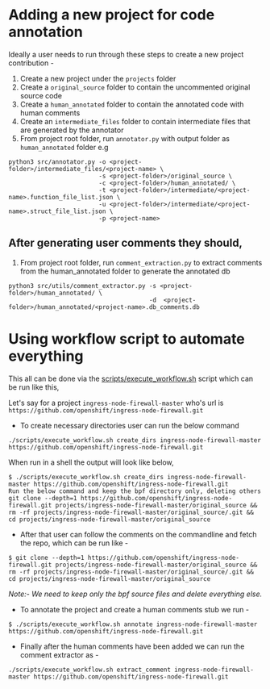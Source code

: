 # Adding a new project for code annotation

Ideally a user needs to run through these steps to create a new project contribution - 

1. Create a new project under the `projects` folder
2. Create a `original_source` folder to contain the uncommented original source code
3. Create a `human_annotated` folder to contain the annotated code with human comments
4. Create an `intermediate_files` folder to contain intermediate files that are generated by the annotator
5. From project root folder, run `annotator.py` with output folder as `human_annotated` folder
e.g
```
python3 src/annotator.py -o <project-folder>/intermediate_files/<project-name> \
                         -s <project-folder>/original_source \
                         -c <project-folder>/human_annotated/ \
                         -t <project-folder>/intermediate/<project-name>.function_file_list.json \
                         -u <project-folder>/intermediate/<project-name>.struct_file_list.json \
                         -p <project-name>
```

## After generating user comments they should,

1. From project root folder, run `comment_extraction.py` to extract comments from the human_annotated folder to generate the annotated db

```
python3 src/utils/comment_extractor.py -s <project-folder>/human_annotated/ \
                                       -d  <project-folder>/human_annotated/<project-name>.db_comments.db
```

# Using workflow script to automate everything

This all can be done via the [scripts/execute_workflow.sh](./scripts/execute_workflow.sh) script which can be run like this,

Let's say for a project `ingress-node-firewall-master` who's url is `https://github.com/openshift/ingress-node-firewall.git`

* To create necessary directories user can run the below command

`./scripts/execute_workflow.sh create_dirs ingress-node-firewall-master https://github.com/openshift/ingress-node-firewall.git`

When run in a shell the output will look like below,

```
$ ./scripts/execute_workflow.sh create_dirs ingress-node-firewall-master https://github.com/openshift/ingress-node-firewall.git
Run the below command and keep the bpf directory only, deleting others
git clone --depth=1 https://github.com/openshift/ingress-node-firewall.git projects/ingress-node-firewall-master/original_source && rm -rf projects/ingress-node-firewall-master/original_source/.git && cd projects/ingress-node-firewall-master/original_source
```

* After that user can follow the comments on the commandline and fetch the repo, which can be run like - 

```
$ git clone --depth=1 https://github.com/openshift/ingress-node-firewall.git projects/ingress-node-firewall-master/original_source && rm -rf projects/ingress-node-firewall-master/original_source/.git && cd projects/ingress-node-firewall-master/original_source
```

*Note:- We need to keep only the bpf source files and delete everything else.*

* To annotate the project and create a human comments stub we run - 

```
$ ./scripts/execute_workflow.sh annotate ingress-node-firewall-master https://github.com/openshift/ingress-node-firewall.git
```

* Finally after the human comments have been added we can run the comment extractor as - 

```
./scripts/execute_workflow.sh extract_comment ingress-node-firewall-master https://github.com/openshift/ingress-node-firewall.git
```
